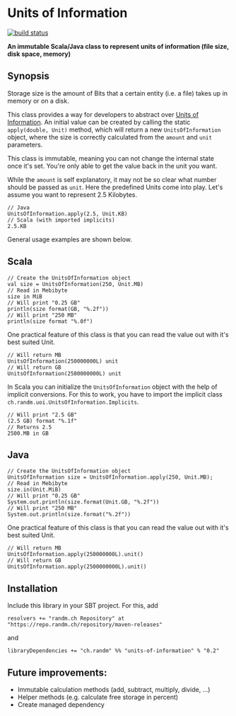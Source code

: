 # Units of Information

[![build status](https://git.randm.ch/randm/units-of-information/badges/master/build.svg)](https://git.randm.ch/randm/units-of-information/commits/master)

**An immutable Scala/Java class to represent units of information (file size, disk space, memory)**

## Synopsis

Storage size is the amount of Bits that a certain entity (i.e. a file) takes up in memory or on a disk.

This class provides a way for developers to abstract over [Units of Information](https://en.wikipedia.org/wiki/Units_of_information). An initial value can be created by calling the static `apply(double, Unit)` method, which will return a new `UnitsOfInformation` object, where the size is correctly calculated from the `amount` and `unit` parameters.

This class is immutable, meaning you can not change the internal state once it's set. You're only able to get the value back in the unit you want.

While the `amount` is self explanatory, it may not be so clear what number should be passed as `unit`. Here the predefined Units come into play. Let's assume you want to represent 2.5 Kilobytes.

    // Java
    UnitsOfInformation.apply(2.5, Unit.KB)
    // Scala (with imported implicits)
    2.5.KB

General usage examples are shown below.

## Scala

    // Create the UnitsOfInformation object
    val size = UnitsOfInformation(250, Unit.MB)
    // Read in Mebibyte
    size in MiB
    // Will print "0.25 GB"
    println(size format(GB, "%.2f"))
    // Will print "250 MB"
    println(size format "%.0f")

One practical feature of this class is that you can read the value out with it's best suited Unit.

    // Will return MB
    UnitsOfInformation(250000000L) unit
    // Will return GB
    UnitsOfInformation(2500000000L) unit

In Scala you can initialize the `UnitsOfInformation` object with the help of implicit conversions. For this to work, you have to import the implicit class `ch.randm.uoi.UnitsOfInformation.Implicits`.

    // Will print "2.5 GB"
    (2.5 GB) format "%.1f"
    // Returns 2.5
    2500.MB in GB

## Java

    // Create the UnitsOfInformation object
    UnitsOfInformation size = UnitsOfInformation.apply(250, Unit.MB);
    // Read in Mebibyte
    size.in(Unit.MiB)
    // Will print "0.25 GB"
    System.out.println(size.format(Unit.GB, "%.2f"))
    // Will print "250 MB"
    System.out.println(size.format("%.2f"))

One practical feature of this class is that you can read the value out with it's best suited Unit.

    // Will return MB
    UnitsOfInformation.apply(250000000L).unit()
    // Will return GB
    UnitsOfInformation.apply(2500000000L).unit()

## Installation

Include this library in your SBT project. For this, add

    resolvers += "randm.ch Repository" at "https://repo.randm.ch/repository/maven-releases"
      
and

    libraryDependencies += "ch.randm" %% "units-of-information" % "0.2"

## Future improvements:
 - Immutable calculation methods (add, subtract, multiply, divide, ...)
 - Helper methods (e.g. calculate free storage in percent)
 - Create managed dependency
